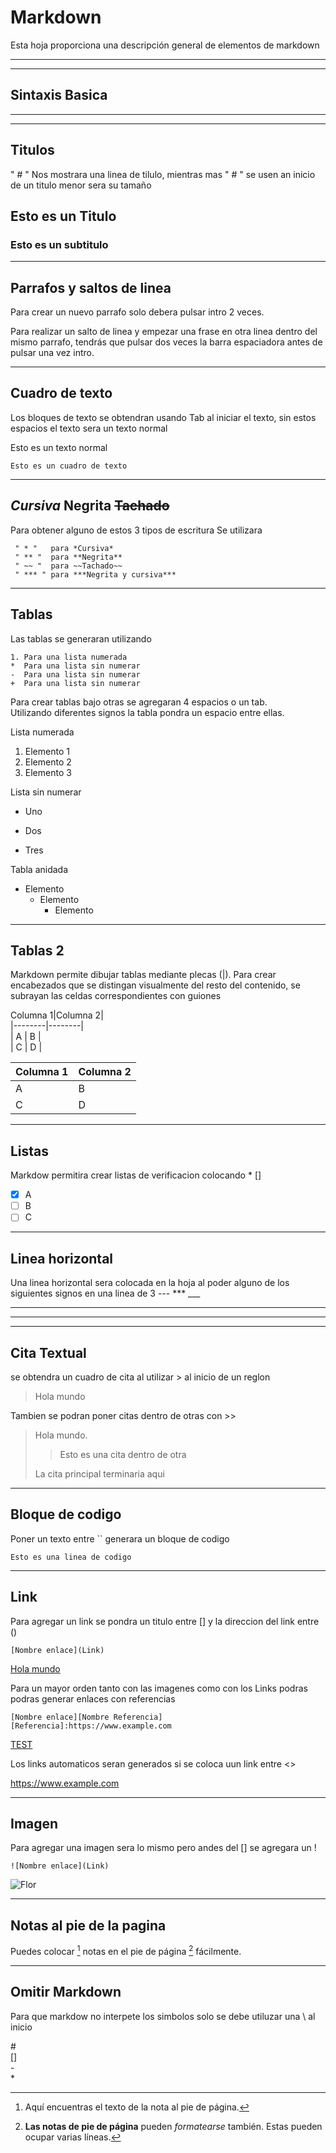 # Markdown

Esta hoja proporciona una descripción general de elementos de markdown

---
---

## Sintaxis Basica

---
---

## Titulos

 " # " Nos mostrara una linea de tilulo,  mientras mas " # " se usen an inicio de un titulo menor sera su tamaño

## Esto es un Titulo

### Esto es un subtitulo

---

## Parrafos y saltos de linea

Para crear un nuevo parrafo solo debera pulsar intro 2 veces.

Para realizar un salto de linea y empezar una frase en otra linea dentro del mismo parrafo, tendrás que pulsar dos veces la barra espaciadora antes de pulsar una vez intro.

---

## Cuadro de texto

 Los bloques de texto se obtendran usando Tab al iniciar el texto, sin estos espacios el texto sera un texto normal

Esto es un texto normal

    Esto es un cuadro de texto

---

## *Cursiva* **Negrita** ~~Tachado~~

Para obtener alguno de estos 3 tipos de escritura Se utilizara

     " * "   para *Cursiva*
     " ** "  para **Negrita**
     " ~~ "  para ~~Tachado~~
     " *** " para ***Negrita y cursiva***

---

## Tablas

 Las tablas se generaran utilizando

    1. Para una lista numerada
    *  Para una lista sin numerar
    -  Para una lista sin numerar
    +  Para una lista sin numerar

Para crear tablas bajo otras se agregaran 4 espacios o un tab.  
Utilizando diferentes signos la tabla pondra un espacio entre ellas.

 Lista numerada

1. Elemento 1
2. Elemento 2
3. Elemento 3

 Lista sin numerar

* Uno
- Dos
+ Tres

Tabla anidada

- Elemento
    - Elemento
        - Elemento

---

## Tablas 2

Markdown permite dibujar tablas mediante plecas (|). Para crear encabezados que se distingan visualmente del resto del contenido, se subrayan las celdas correspondientes con guiones

Columna 1|Columna 2|  
\|--------|--------|  
\|    A    |    B    |  
\|    C    |    D    |  

Columna 1|Columna 2|
|--------|--------|
|    A    |    B    |
|    C    |    D    |

---

## Listas

Markdow permitira crear listas de verificacion colocando * []

* [x] A  
* [ ] B  
* [ ] C  

---

## Linea horizontal

Una linea horizontal sera colocada en la hoja al poder alguno de los siguientes signos en una linea de 3 --- *** ___

---
---
---

## Cita Textual

se obtendra un cuadro de cita al utilizar > al inicio de un reglon 

> Hola mundo

Tambien se podran poner citas dentro de otras con >>

> Hola mundo.
>
>> Esto es una cita dentro de otra
>
> La cita principal terminaria aqui

---

## Bloque de codigo

Poner un texto entre `` generara un bloque de codigo

`Esto es una linea de codigo`

---

## Link

Para agregar un link se pondra un titulo entre [] y la direccion del link entre ()

    [Nombre enlace](Link)

[Hola mundo](https://www.google.com/search?client=firefox-b-d&q=Hola+mundo)

Para un mayor orden tanto con las imagenes como con los Links podras podras generar enlaces con referencias

    [Nombre enlace][Nombre Referencia]  
    [Referencia]:https://www.example.com

[TEST][Blog]


[Blog]: https://www.example.com/

Los links automaticos seran generados si se coloca uun link entre <>

<https://www.example.com>


---

## Imagen

Para agregar una imagen sera lo mismo pero andes del [] se agregara un !

    ![Nombre enlace](Link)

![Flor](https://upload.wikimedia.org/wikipedia/commons/thumb/5/51/Nelumno_nucifera_open_flower_-_botanic_garden_adelaide.jpg/1200px-Nelumno_nucifera_open_flower_-_botanic_garden_adelaide.jpg)

---

## Notas al pie de la pagina

Puedes colocar [^Nota1] notas en el pie de página [^Nota2] fácilmente.  

[^Nota1]: Aquí encuentras el texto de la nota al pie de página.  

[^Nota2]: **Las notas de pie de página** pueden *formatearse* también.
Estas pueden ocupar varias líneas.

---

## Omitir Markdown

Para que markdow no interpete los simbolos solo se debe utiluzar una \ al inicio  

\#  
\[]  
\-  
\*  